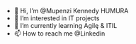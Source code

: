 - 👋 Hi, I’m @Mupenzi Kennedy HUMURA 
- 👀 I’m interested in IT projects
- 🌱 I’m currently learning Agilę & ITIL
- 📫 How to reach me @Linkedin 

<!---
Kennedy250/Kennedy250 is a ✨ special ✨ repository because its `README.md` (this file) appears on your GitHub profile.
You can click the Preview link to take a look at your changes.
--->
